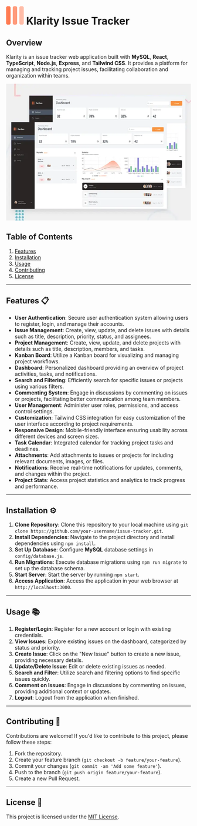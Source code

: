 # ![Issue Tracker Demo](./src/assets/images/logo.svg) Klarity Issue Tracker

## Overview
Klarity is an issue tracker web application built with **MySQL**, **React**, **TypeScript**, **Node.js**, **Express**, and **Tailwind CSS**. It provides a platform for managing and tracking project issues, facilitating collaboration and organization within teams.

![Issue Tracker Demo](./src/assets/images/klarity-preview.webp)

## Table of Contents
1. [Features](#features)
2. [Installation](#installation)
3. [Usage](#usage)
4. [Contributing](#contributing)
5. [License](#license)

---

## Features 📋 

- **User Authentication**: Secure user authentication system allowing users to register, login, and manage their accounts.
- **Issue Management**: Create, view, update, and delete issues with details such as title, description, priority, status, and assignees.
- **Project Management**: Create, view, update, and delete projects with details such as title, description, members, and tasks.
- **Kanban Board**: Utilize a Kanban board for visualizing and managing project workflows.
- **Dashboard**: Personalized dashboard providing an overview of project activities, tasks, and notifications.
- **Search and Filtering**: Efficiently search for specific issues or projects using various filters.
- **Commenting System**: Engage in discussions by commenting on issues or projects, facilitating better communication among team members.
- **User Management**: Administer user roles, permissions, and access control settings.
- **Customization**: Tailwind CSS integration for easy customization of the user interface according to project requirements.
- **Responsive Design**: Mobile-friendly interface ensuring usability across different devices and screen sizes.
- **Task Calendar**: Integrated calendar for tracking project tasks and deadlines.
- **Attachments**: Add attachments to issues or projects for including relevant documents, images, or files.
- **Notifications**: Receive real-time notifications for updates, comments, and changes within the project.
- **Project Stats**: Access project statistics and analytics to track progress and performance.

---

## Installation ⚙️
1. **Clone Repository**: Clone this repository to your local machine using `git clone https://github.com/your-username/issue-tracker.git`.
2. **Install Dependencies**: Navigate to the project directory and install dependencies using `npm install`.
3. **Set Up Database**: Configure **MySQL** database settings in `config/database.js`.
4. **Run Migrations**: Execute database migrations using `npm run migrate` to set up the database schema.
5. **Start Server**: Start the server by running `npm start`.
6. **Access Application**: Access the application in your web browser at `http://localhost:3000`.

---

## Usage 📚 
1. **Register/Login**: Register for a new account or login with existing credentials.
2. **View Issues**: Explore existing issues on the dashboard, categorized by status and priority.
3. **Create Issue**: Click on the "New Issue" button to create a new issue, providing necessary details.
4. **Update/Delete Issue**: Edit or delete existing issues as needed.
5. **Search and Filter**: Utilize search and filtering options to find specific issues quickly.
6. **Comment on Issues**: Engage in discussions by commenting on issues, providing additional context or updates.
7. **Logout**: Logout from the application when finished.

---

## Contributing 🤝
Contributions are welcome! If you'd like to contribute to this project, please follow these steps:
1. Fork the repository.
2. Create your feature branch (`git checkout -b feature/your-feature`).
3. Commit your changes (`git commit -am 'Add some feature'`).
4. Push to the branch (`git push origin feature/your-feature`).
5. Create a new Pull Request.

---

## License 📝
This project is licensed under the [MIT License](https://mit-license.org/).
